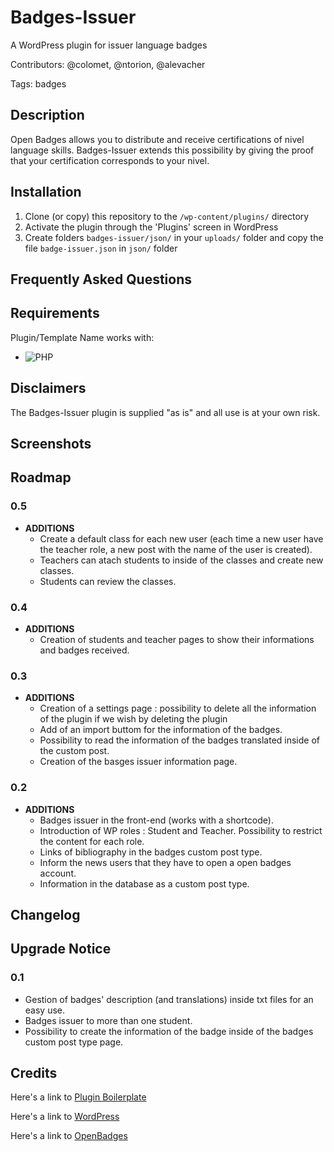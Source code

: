 # Badges-Issuer
A WordPress plugin for issuer language badges

Contributors: @colomet, @ntorion, @alevacher

Tags: badges

## Description

Open Badges allows you to distribute and receive certifications of nivel language skills.
Badges-Issuer extends this possibility by giving the proof that your certification corresponds to your nivel.

## Installation

1. Clone (or copy) this repository to the `/wp-content/plugins/` directory
1. Activate the plugin through the 'Plugins' screen in WordPress
1. Create folders `badges-issuer/json/` in your `uploads/` folder and copy the file `badge-issuer.json` in `json/` folder

## Frequently Asked Questions

## Requirements

Plugin/Template Name works with:

 * ![PHP](https://img.shields.io/badge/PHP-5.6.X-blue.svg)

## Disclaimers

The Badges-Issuer plugin is supplied "as is" and all use is at your own risk.

## Screenshots

## Roadmap

### 0.5

* **ADDITIONS**
  * Create a default class for each new user (each time a new user have the teacher role, a new post with the name of the user is created).
  * Teachers can atach students to inside of the classes and create new classes.
  * Students can review the classes.

### 0.4

* **ADDITIONS**
  * Creation of students and teacher pages to show their informations and badges received.

### 0.3

* **ADDITIONS**
  * Creation of a settings page : possibility to delete all the information of the plugin if we wish by deleting the plugin
  * Add of an import buttom for the information of the badges.
  * Possibility to read the information of the badges translated inside of the custom post.
  * Creation of the basges issuer information page.

### 0.2

* **ADDITIONS**
  * Badges issuer in the front-end (works with a shortcode).
  * Introduction of WP roles : Student and Teacher. Possibility to restrict the content for each role.
  * Links of bibliography in the badges custom post type.
  * Inform the news users that they have to open a open badges account.
  * Information in the database as a custom post type.

## Changelog

## Upgrade Notice

### 0.1

* Gestion of badges' description (and translations) inside txt files for an easy use.
* Badges issuer to more than one student.
* Possibility to create the information of the badge inside of the badges custom post type page.

## Credits

Here's a link to [Plugin Boilerplate](http://wppb.io/ "Uses the WordPress Plugin Boilerplate")

Here's a link to [WordPress](http://wordpress.org/ "Your favorite software")

Here's a link to [OpenBadges](http://openbadges.org/ "Mozilla Open Badges official site")



